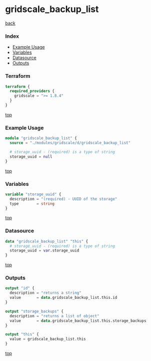# gridscale_backup_list

[back](../gridscale.md)

### Index

- [Example Usage](#example-usage)
- [Variables](#variables)
- [Datasource](#datasource)
- [Outputs](#outputs)

### Terraform

```terraform
terraform {
  required_providers {
    gridscale = ">= 1.8.4"
  }
}
```

[top](#index)

### Example Usage

```terraform
module "gridscale_backup_list" {
  source = "./modules/gridscale/d/gridscale_backup_list"

  # storage_uuid - (required) is a type of string
  storage_uuid = null
}
```

[top](#index)

### Variables

```terraform
variable "storage_uuid" {
  description = "(required) - UUID of the storage"
  type        = string
}
```

[top](#index)

### Datasource

```terraform
data "gridscale_backup_list" "this" {
  # storage_uuid - (required) is a type of string
  storage_uuid = var.storage_uuid
}
```

[top](#index)

### Outputs

```terraform
output "id" {
  description = "returns a string"
  value       = data.gridscale_backup_list.this.id
}

output "storage_backups" {
  description = "returns a list of object"
  value       = data.gridscale_backup_list.this.storage_backups
}

output "this" {
  value = gridscale_backup_list.this
}
```

[top](#index)